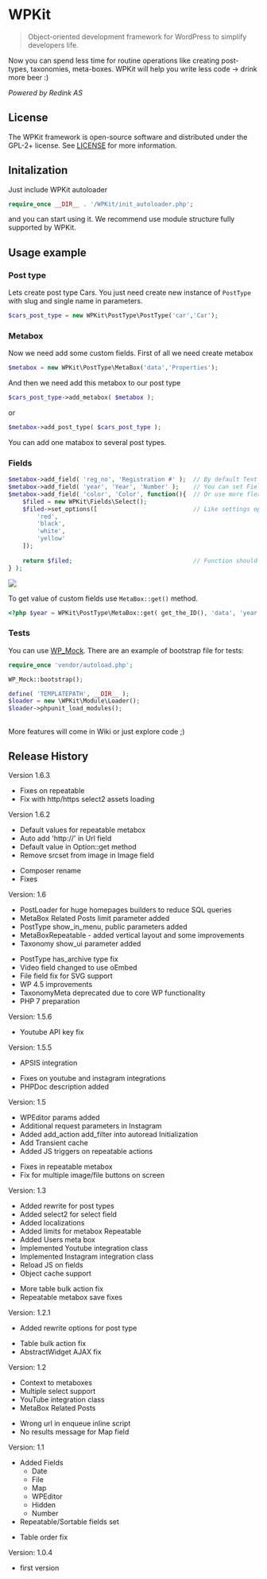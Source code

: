 # WPKit
> Object-oriented development framework for WordPress to simplify developers life.


Now you can spend less time for routine operations like creating post-types, taxonomies, meta-boxes. 
WPKit will help you write less code -> drink more beer :)

_Powered by Redink AS_

## License

The WPKit framework is open-source software and distributed under the GPL-2+ license. See [LICENSE](LICENSE) for more information.

## Initalization

Just include WPKit autoloader

```php
require_once __DIR__ . '/WPKit/init_autoloader.php';
```

and you can start using it. We recommend use module structure fully supported by WPKit.

## Usage example

### Post type

Lets create post type Cars. You just need create new instance of `PostType` with slug and single name in parameters.

```php
$cars_post_type = new WPKit\PostType\PostType('car','Car');
```

### Metabox

Now we need add some custom fields. First of all we need create metabox

```php
$metabox = new WPKit\PostType\MetaBox('data','Properties');
```

And then we need add this metabox to our post type

```php
$cars_post_type->add_metabox( $metabox );
```

or

```php
$metabox->add_post_type( $cars_post_type );
``` 
You can add one matabox to several post types. 

### Fields

```php
$metabox->add_field( 'reg_no', 'Registration #' );  // By default Text field will be used
$metabox->add_field( 'year', 'Year', 'Number' );    // You can set Field in 3rd parameter as string
$metabox->add_field( 'color', 'Color', function(){  // Or use more flexible callback function
	$filed = new WPKit\Fields\Select();
	$filed->set_options([                           // Like settings options and other
		'red',
		'black',
		'white',
		'yellow'
	]);
	
	return $filed;                                  // Function should always return created filed
} );

```

![](https://s3-eu-west-1.amazonaws.com/static-redink/wpkit/example.png)

To get value of custom fields use `MetaBox::get()` method.

```php
<?php $year = WPKit\PostType\MetaBox::get( get_the_ID(), 'data', 'year' ); ?>
```

### Tests

You can use [WP_Mock](https://github.com/10up/wp_mock). There are an example of bootstrap file for tests:

```php
require_once 'vendor/autoload.php';

WP_Mock::bootstrap();

define( 'TEMPLATEPATH', __DIR__ );
$loader = new \WPKit\Module\Loader();
$loader->phpunit_load_modules();
```

##
More features will come in Wiki or just explore code ;)

## Release History

Version 1.6.3

 * Fixes on repeatable 
 * Fix with http/https select2 assets loading

Version 1.6.2

 + Default values for repeatable metabox
 + Auto add 'http://' in Url field
 + Default value in Option::get method
 + Remove srcset from image in Image field
 * Composer rename
 * Fixes

Version: 1.6

 + PostLoader for huge homepages builders to reduce SQL queries
 + MetaBox Related Posts limit parameter added
 + PostType show_in_menu, public parameters added
 + MetaBoxRepeatable - added vertical layout and some improvements
 + Taxonomy show_ui parameter added
 * PostType has_archive type fix
 * Video field changed to use oEmbed
 * File field fix for SVG support
 * WP 4.5 improvements
 * TaxonomyMeta deprecated due to core WP functionality
 * PHP 7 preparation

Version: 1.5.6
 
 * Youtube API key fix 

Version: 1.5.5

 + APSIS integration
 * Fixes on youtube and instagram integrations
 * PHPDoc description added

Version: 1.5

 + WPEditor params added
 + Additional request parameters in Instagram
 + Added add_action add_filter into autoread Initialization
 + Add Transient cache
 + Added JS triggers on repeatable actions
 * Fixes in repeatable metabox
 * Fix for multiple image/file buttons on screen

Version: 1.3

 + Added rewrite for post types
 + Added select2 for select field
 + Added localizations
 + Added limits for metabox Repeatable
 + Added Users meta box
 + Implemented Youtube integration class
 + Implemented Instagram integration class
 + Reload JS on fields
 + Object cache support
 * More table bulk action fix
 * Repeatable metabox save fixes

Version: 1.2.1

 + Added rewrite options for post type
 * Table bulk action fix
 * AbstractWidget AJAX fix


Version: 1.2

 + Context to metaboxes
 + Multiple select support
 + YouTube integration class
 + MetaBox Related Posts
 * Wrong url in enqueue inline script
 * No results message for Map field

Version: 1.1

 + Added Fields
    + Date
    + File
    + Map
    + WPEditor
    + Hidden
    + Number
 + Repeatable/Sortable fields set
 * Table order fix

Version: 1.0.4

 + first version
